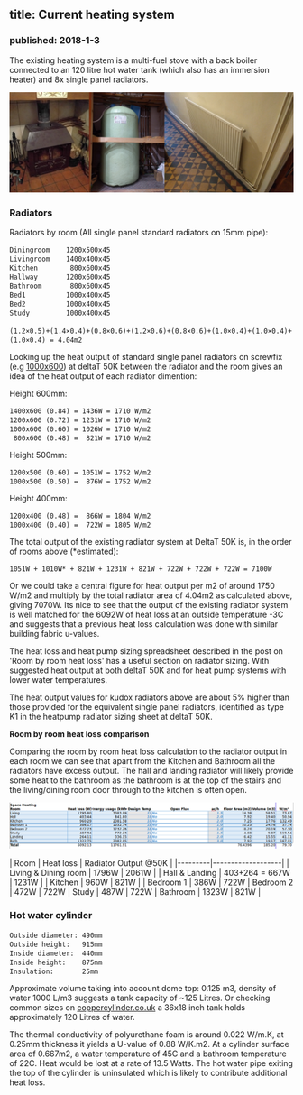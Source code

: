 ## title: Current heating system
### published: 2018-1-3

The existing heating system is a multi-fuel stove with a back boiler connected to an 120 litre hot water tank (which also has an immersion heater) and 8x single panel radiators.

![existingheatingsystem.jpg](images/existingheatingsystem.jpg)

### Radiators

Radiators by room (All single panel standard radiators on 15mm pipe):

    Diningroom    1200x500x45
    Livingroom    1400x400x45
    Kitchen        800x600x45
    Hallway       1200x600x45
    Bathroom       800x600x45
    Bed1          1000x400x45
    Bed2          1000x400x45
    Study         1000x400x45

    (1.2×0.5)+(1.4×0.4)+(0.8×0.6)+(1.2×0.6)+(0.8×0.6)+(1.0×0.4)+(1.0×0.4)+(1.0×0.4) = 4.04m2
    
Looking up the heat output of standard single panel radiators on screwfix (e.g [1000x600](https://www.screwfix.com/p/kudox-premium-type-11-single-panel-single-convector-radiator-white-600-x-1000mm/36126)) at deltaT 50K between the radiator and the room gives an idea of the heat output of each radiator dimention:

Height 600mm:

    1400x600 (0.84) = 1436W = 1710 W/m2
    1200x600 (0.72) = 1231W = 1710 W/m2
    1000x600 (0.60) = 1026W = 1710 W/m2
     800x600 (0.48) =  821W = 1710 W/m2

Height 500mm:

    1200x500 (0.60) = 1051W = 1752 W/m2
    1000x500 (0.50) =  876W = 1752 W/m2
    
Height 400mm:

    1200x400 (0.48) =  866W = 1804 W/m2
    1000x400 (0.40) =  722W = 1805 W/m2
    
The total output of the existing radiator system at DeltaT 50K is, in the order of rooms above (*estimated):

    1051W + 1010W* + 821W + 1231W + 821W + 722W + 722W + 722W = 7100W
    
Or we could take a central figure for heat output per m2 of around 1750 W/m2 and multiply by the total radiator area of 4.04m2 as calculated above, giving 7070W. Its nice to see that the output of the existing radiator system is well matched for the 6092W of heat loss at an outside temperature -3C and suggests that a previous heat loss calculation was done with similar building fabric u-values.

The heat loss and heat pump sizing spreadsheet described in the post on 'Room by room heat loss' has a useful section on radiator sizing. With suggested heat output at both deltaT 50K and for heat pump systems with lower water temperatures.

The heat output values for kudox radiators above are about 5% higher than those provided for the equivalent single panel radiators, identified as type K1 in the heatpump radiator sizing sheet at deltaT 50K.

**Room by room heat loss comparison**

Comparing the room by room heat loss calculation to the radiator output in each room we can see that apart from the Kitchen and Bathroom all the radiators have excess output. The hall and landing radiator will likely provide some heat to the bathroom as the bathroom is at the top of the stairs and the living/dining room door through to the kitchen is often open.

![designdetails2.png](images/designdetails2.png)

| Room | Heat loss | Radiator Output @50K |
|---------|-------------------|
| Living & Dining room | 1796W | 2061W |
| Hall & Landing | 403+264 = 667W | 1231W |
| Kitchen | 960W | 821W |
| Bedroom 1 | 386W | 722W
| Bedroom 2 | 472W | 722W
| Study | 487W | 722W
| Bathroom | 1323W | 821W |

### Hot water cylinder

    Outside diameter: 490mm
    Outside height:   915mm
    Inside diameter:  440mm
    Inside height:    875mm
    Insulation:       25mm
    
Approximate volume taking into account dome top: 0.125 m3, density of water 1000 L/m3 suggests a tank capacity of ~125 Litres. Or checking common sizes on [coppercylinder.co.uk](https://www.coppercylinder.co.uk/900-36-x-450-18-direct-hot-water-cylinder-157-65-ex-vat) a 36x18 inch tank holds approximately 120 Litres of water.

The thermal conductivity of polyurethane foam is around 0.022 W/m.K, at 0.25mm thickness it yields a U-value of 0.88 W/K.m2. At a cylinder surface area of 0.667m2, a water temperature of 45C and a bathroom temperature of 22C. Heat would be lost at a rate of 13.5 Watts. The hot water pipe exiting the top of the cylinder is uninsulated which is likely to contribute additional heat loss.

